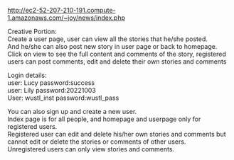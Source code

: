 
http://ec2-52-207-210-191.compute-1.amazonaws.com/~joy/news/index.php


Creative Portion:  
Create a user page, user can view all the stories that he/she posted.  
And he/she can also post new story in user page or back to homepage.  
Click on view to see the full content and comments of the story, registered users can post comments, edit and delete their own stories and comments  

Login details:  
user: Lucy password:success  
user: Lily password:20221003  
User: wustl_inst password:wustl_pass  

You can also sign up and create a new user.  
Index page is for all people, and homepage and userpage only for registered users.  
Registered user can edit and delete his/her own stories and comments but cannot edit or delete the stories or comments of other users.   
Unregistered users can only view stories and comments.  


